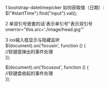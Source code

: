 1  bootstrap-datetimepicker 如何获取值（日期）:   
   $("#startTime").find("input").val();  
   
2  单双引号嵌套的话\'表示单引号\"表示双引号 onerror="this.src=\'./image/head.jpg\'"

3  ios输入框显示与隐藏监听  
   $(document).on('focusin', function () {  
     //软键盘弹出的事件处理  
   });  

   $(document).on('focusout', function () {  
     //软键盘收起的事件处理  
   });  



